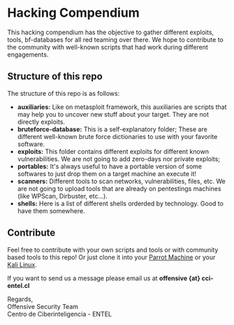 # Hacking Compendium
This hacking compendium has the objective to gather different exploits, tools, bf-databases for all red teaming over there. We hope to contribute to the community with well-known scripts that had work during different engagements.

## Structure of this repo
The structure of this repo is as follows:
 * **auxiliaries:** Like on metasploit framework, this auxiliaries are scripts that may help you to uncover new stuff about your target. They are not directly exploits.
 * **bruteforce-database:** This is a self-explanatory folder; These are different well-known brute force dictionaries to use with your favorite software.
 * **exploits:** This folder contains different exploits for different known vulnerabilities. We are not going to add zero-days nor private exploits;
 * **portables:** It's always useful to have a portable version of some softwares to just drop them on a target machine an execute it!
 * **scanners:** Different tools to scan networks, vulnerabilities, files, etc. We are not going to upload tools that are already on pentestings machines (like WPScan, Dirbuster, etc...).
 * **shells:** Here is a list of different shells orderded by technology. Good to have them somewhere.  

## Contribute
Feel free to contribute with your own scripts and tools or with community based tools to this repo! Or just clone it into your [Parrot Machine](https://www.parrotsec.org/) or your [Kali Linux](https://www.kali.org/).

If you want to send us a message please email us at **offensive {at} cci-entel.cl**

Regards,<br>
Offensive Security Team<br>
Centro de Ciberinteligencia - ENTEL
